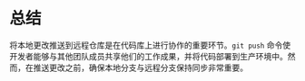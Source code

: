# 总结

将本地更改推送到远程仓库是在代码库上进行协作的重要环节。`git push` 命令使开发者能够与其他团队成员共享他们的工作成果，并将代码部署到生产环境中。然而，在推送更改之前，确保本地分支与远程分支保持同步非常重要。
